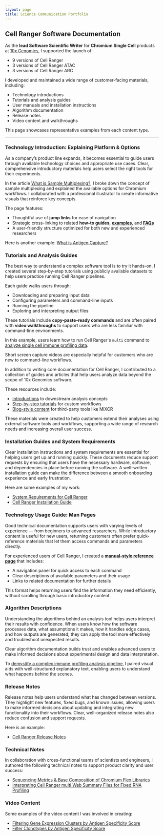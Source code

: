 ```yaml
---
layout: page
title: Science Communication Portfolio
---
```


## Cell Ranger Software Documentation  

As the **lead Software Scientific Writer** for **Chromium Single Cell** products at [10x Genomics](https://www.10xgenomics.com/), I supported the launch of:  
- 9 versions of Cell Ranger  
- 3 versions of Cell Ranger ATAC  
- 3 versions of Cell Ranger ARC  

I developed and maintained a wide range of customer-facing materials, including:  
- Technology introductions  
- Tutorials and analysis guides  
- User manuals and installation instructions  
- Algorithm documentation  
- Release notes  
- Video content and walkthroughs  

This page showcases representative examples from each content type.

---

### Technology Introduction: Explaining Platform & Options

As a company’s product line expands, it becomes essential to guide users through available technology choices and appropriate use cases. Clear, comprehensive introductory materials help users select the right tools for their experiments.

In the article [What is Sample Multiplexing?](https://www.10xgenomics.com/support/software/cell-ranger/latest/getting-started/cr-3p-what-is-cellplex), I broke down the concept of sample multiplexing and explained the available options for Chromium workflows. I collaborated with a professional illustrator to create informative visuals that reinforce key concepts.

The page features:  
- Thoughtful use of **jump links** for ease of navigation  
- Strategic cross-linking to related **how-to guides**, [**examples**](https://www.10xgenomics.com/support/software/cell-ranger/latest/analysis/running-pipelines/cr-3p-multi#hashing), and [**FAQs**](https://kb.10xgenomics.com/hc/en-us/articles/33451184917389-Can-I-perform-Cell-Hashing-in-a-GEM-X-Universal-3-Gene-Expression-v4-workflow) 
- A user-friendly structure optimized for both new and experienced researchers


Here is another example: [What is Antigen Capture?](https://www.10xgenomics.com/support/software/cell-ranger/latest/getting-started/cr-5p-what-is-antigen-capture)

### Tutorials and Analysis Guides

The best way to understand a complex software tool is to try it hands-on. I created several step-by-step tutorials using publicly available datasets to help users practice running Cell Ranger pipelines.

Each guide walks users through:
- Downloading and preparing input data
- Configuring parameters and command-line inputs
- Running the pipeline
- Exploring and interpreting output files

These tutorials include **copy-paste-ready commands** and are often paired with **video walkthroughs** to support users who are less familiar with command-line environments.

In this example, users learn how to run Cell Ranger's `multi` command to [analyze single cell immune profiling data](https://www.10xgenomics.com/support/software/cell-ranger/latest/tutorials/cr-tutorial-multi).

Short screen capture videos are especially helpful for customers who are new to command-line workflows.


In addition to writing core documentation for Cell Ranger, I contributed to a collection of guides and articles that help users analyze data beyond the scope of 10x Genomics software.

These resources include:
- [Introductions](https://www.10xgenomics.com/analysis-guides/immune-profiling-analysis-whats-next-after-cell-ranger) to downstream analysis concepts
- [Step-by-step tutorials](https://www.10xgenomics.com/analysis-guides/demultiplexing-and-analyzing-5%E2%80%99-immune-profiling-libraries-pooled-with-hashtags) for custom workflows
- [Blog-style content](https://www.10xgenomics.com/analysis-guides/mixcr-single-cell-immune-repertoire-analysis) for third-party tools like MiXCR

These materials were created to help customers extend their analyses using external software tools and workflows, supporting a wide range of research needs and increasing overall user success.

### Installation Guides and System Requirements

Clear installation instructions and system requirements are essential for helping users get up and running quickly. These documents reduce support requests by ensuring that users have the necessary hardware, software, and dependencies in place before running the software. A well-written installation guide can make the difference between a smooth onboarding experience and early frustration.

Here are some examples of my work:
- [System Requirements for Cell Ranger](https://www.10xgenomics.com/support/software/cell-ranger/downloads/cr-system-requirements)
- [Cell Ranger Installation Guide](https://www.10xgenomics.com/support/software/cell-ranger/latest/tutorials/cr-tutorial-in)


### Technology Usage Guide: Man Pages

Good technical documentation supports users with varying levels of experience — from beginners to advanced researchers. While introductory content is useful for new users, returning customers often prefer quick-reference materials that let them access commands and parameters directly.

For experienced users of Cell Ranger, I created a [**manual-style reference page**](https://www.10xgenomics.com/support/software/cell-ranger/latest/resources/cr-command-line-arguments) that includes:

- A navigation panel for quick access to each command
- Clear descriptions of available parameters and their usage
- Links to related documentation for further details

This format helps returning users find the information they need efficiently, without scrolling through basic introductory content.

### Algorithm Descriptions

Understanding the algorithms behind an analysis tool helps users interpret their results with confidence. When users know how the software processes data, what assumptions it makes, how it handles edge cases, and how outputs are generated, they can apply the tool more effectively and troubleshoot unexpected results. 

Clear algorithm documentation builds trust and enables advanced users to make informed decisions about experimental design and data interpretation.

To [demystify a complex immune profiling analysis pipeline](https://www.10xgenomics.com/support/software/cell-ranger/latest/algorithms-overview/cr-5p-vdj-algorithm), I paired visual aids with well-structured explanatory text, enabling users to understand what happens behind the scenes.


### Release Notes

Release notes help users understand what has changed between versions. They highlight new features, fixed bugs, and known issues, allowing users to make informed decisions about updating and integrating new functionality into their workflows. Clear, well-organized release notes also reduce confusion and support requests.

Here is an example:
- [Cell Ranger Release Notes](https://www.10xgenomics.com/support/software/cell-ranger/latest/release-notes)


### Technical Notes

In collaboration with cross-functional teams of scientists and engineers, I authored the following technical notes to support product clarity and user success:

- [Sequencing Metrics & Base Composition of Chromium Flex Libraries](https://www.10xgenomics.com/support/flex-gene-expression/documentation/steps/sequencing/sequencing-metrics-base-composition-of-chromium-fixed-rna-profiling-libraries)
- [Interpreting Cell Ranger multi Web Summary Files for Fixed RNA Profiling](https://www.10xgenomics.com/support/flex-gene-expression/documentation/steps/sequencing/interpreting-cell-ranger-multi-web-summary-files-for-fixed-rna-profiling)


### Video Content

Some examples of the video content I was involved in creating:

- [Filtering Gene Expression Clusters by Antigen Specificity Score](https://www.youtube.com/watch?v=zB6mGi2BmHk&t=21s)
- [Filter Clonotypes by Antigen Specificity Score](https://www.youtube.com/watch?v=KwPa0nohlvE)